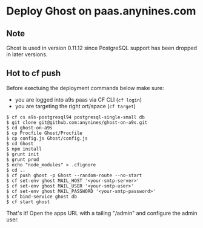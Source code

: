 # Deploy Ghost on paas.anynines.com

## Note

Ghost is used in version 0.11.12 since PostgreSQL support has been dropped in later versions.

## Hot to cf push

Before exectuing the deployment commands below make sure:
- you are logged into a9s paas via CF CLI (`cf login`)
- you are targeting the right ort/space (`cf target`)

```
$ cf cs a9s-postgresql94 postgresql-single-small db
$ git clone git@github.com:anynines/ghost-on-a9s.git
$ cd ghost-on-a9s
$ cp Procfile Ghost/Procfile
$ cp config.js Ghost/config.js
$ cd Ghost
$ npm install
$ grunt init
$ grunt prod
$ echo "node_modules" > .cfignore
$ cd ..
$ cf push ghost -p Ghost --random-route --no-start
$ cf set-env ghost MAIL_HOST '<your-smtp-server>'
$ cf set-env ghost MAIL_USER '<your-smtp-user>'
$ cf set-env ghost MAIL_PASSWORD '<your-smtp-password>'
$ cf bind-service ghost db
$ cf start ghost
```

That's it! Open the apps URL with a tailing "/admin" and configure the admin user.
